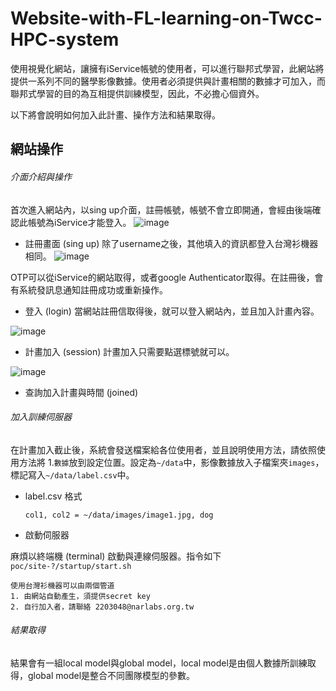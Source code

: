 # Website-with-FL-learning-on-Twcc-HPC-system
使用視覺化網站，讓擁有iService帳號的使用者，可以進行聯邦式學習，此網站將提供一系列不同的醫學影像數據。使用者必須提供與計畫相關的數據才可加入，而聯邦式學習的目的為互相提供訓練模型，因此，不必擔心個資外。

以下將會說明如何加入此計畫、操作方法和結果取得。

## 網站操作
###### 介面介紹與操作
首次進入網站內，以sing up介面，註冊帳號，帳號不會立即開通，會經由後端確認此帳號為iService才能登入。
![image](https://user-images.githubusercontent.com/20851973/183823828-52fa32f2-6377-422c-b031-5843861b8fad.png)
 
* 註冊畫面 (sing up)
除了username之後，其他填入的資訊都登入台灣衫機器相同。
![image](https://user-images.githubusercontent.com/20851973/183824012-78902603-452c-44e9-bd11-52ffac53adf7.png)

OTP可以從iService的網站取得，或者google Authenticator取得。在註冊後，會有系統發訊息通知註冊成功或重新操作。

* 登入 (login)
當網站註冊信取得後，就可以登入網站內，並且加入計畫內容。

![image](https://user-images.githubusercontent.com/20851973/183824857-d8a99452-6525-4250-a7a3-89bbcb5c753d.png)

* 計畫加入 (session)
計畫加入只需要點選標號就可以。

![image](https://user-images.githubusercontent.com/20851973/183824960-09c9c47c-e443-4f6e-bb26-3cf3915c0580.png)

* 查詢加入計畫與時間 (joined)
  
###### 加入訓練伺服器
在計畫加入截止後，系統會發送檔案給各位使用者，並且說明使用方法，請依照使用方法將 1.`數據`放到設定位置。設定為`~/data`中，影像數據放入子檔案夾`images`，標記寫入`~/data/label.csv`中。

* label.csv 格式

    `col1, col2 = ~/data/images/image1.jpg, dog`

* 啟動伺服器

麻煩以終端機 (terminal) 啟動與連線伺服器。指令如下
`poc/site-?/startup/start.sh`

```
使用台灣衫機器可以由兩個管道
1. 由網站自動產生，須提供secret key
2. 自行加入者，請聯絡 2203048@narlabs.org.tw
```

###### 結果取得
結果會有一組local model與global model，local model是由個人數據所訓練取得，global model是整合不同團隊模型的參數。

